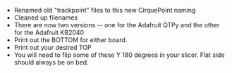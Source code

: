 * Renamed old "trackpoint" files to this new CirquePoint naming
* Cleaned up filenames
* There are now two versions -- one for the Adafruit QTPy and the other for the Adafruit KB2040
* Print out the BOTTOM for either board.
* Print out your desired TOP
* You will need to flip some of these Y 180 degrees in your slicer. Flat side should always be on bed.

